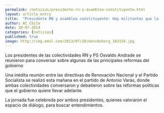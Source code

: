 ```yaml
---
permalink: /noticias/presidente-rn-y-asamblea-constituyente.html
layout: article_entry
title:  "Presidente RN y asamblea constituyente: Hay militantes que la ven con buenos ojos, la mirada del partido va por otro lado"
author: AC Chile
date: 20-07-2014
categories: [noticias]
published: true
image: http://img.emol.com/2013/07/20/monckeberg_163154.jpg
---
```


Los presidentes de las colectividades RN y PS Osvaldo Andrade se reunieron para conversar sobre algunas de las principales reformas del gobierno

Una inédita reunión entre las directivas de Renovación Nacional y el Partido Socialista se realizó esta mañana en el partido de Antonio Varas, donde ambas colectividades conversaron y debatieron sobre las reformas políticas que el gobierno quiere llevar adelante.

La jornada fue celebreda por ambos presidentes, quienes valoraron el espacio de diálogo, para buscar entendimientos.
